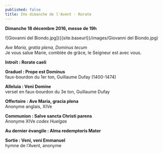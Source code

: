 ```yaml
---
published: false
title: IVe dimanche de l'Avent - Rorate
---
```

**Dimanche 18 décembre 2016, messe de 19h**  

![Giovanni del Biondo.jpg]({{site.baseurl}}/images/Giovanni del Biondo.jpg)


*Ave Maria, gratia plena, Dominus tecum*  
Je vous salue Marie, comblée de grâce, le Seigneur est avec vous.

**Introït : Rorate caeli**  

**Graduel : Prope est Dominus**  
faux-bourdon du 1er ton, Guillaume Dufay (1400-1474)

**Alleluia : Veni Domine**  
verset en faux-bourdon du 3e ton, Guillaume Dufay

**Offertoire : Ave Maria, gracia plena**  
Anonyme anglais, XIVe

**Communion : Salve sancta Christi parens**  
Anonyme XIVe *codex Huelgas*

**Au dernier évangile : Alma redemptoris Mater**  

**Sortie : Veni, veni Emmanuel**  
hymne de l'Avent, anonyme


